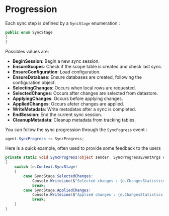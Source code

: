 # Progression

Each sync step is defined by a `SyncStage` enumeration :  

``` cs
public enum SyncStage
{
}
```

Possibles values are:
* **BeginSession**: Begin a new sync session.
* **EnsureScopes**: Check if the scope table is created and check last sync.
* **EnsureConfiguration**: Load configuration.
* **EnsureDatabase**: Ensure databases are created, following the configuration object.
* **SelectingChanges**: Occurs when local rows are requested.
* **SelectedChanges**: Occurs after changes are selected from datastore.
* **ApplyingChanges**: Occurs before applying changes.
* **AppliedChanges**: Occurs afeter changes are applied.
* **WriteMetadata**: Write metadatas after a sync is completed.
* **EndSession**: End the current sync session.
* **CleanupMetadata**: Cleanup metadata from tracking tables.
    
You can follow the sync progression through the `SyncPogress` event :  

``` cs
agent.SyncProgress += SyncProgress;
```

Here is a quick example, often used to provide some feedback to the users

``` cs
private static void SyncProgress(object sender, SyncProgressEventArgs e)
{
    switch (e.Context.SyncStage)
    {
        case SyncStage.SelectedChanges:
            Console.WriteLine($"Selected changes : {e.ChangesStatistics.TotalSelectedChanges}");
            break;
        case SyncStage.AppliedChanges:
            Console.WriteLine($"Applied changes : {e.ChangesStatistics.TotalAppliedChanges}");
            break;
    }
}

```